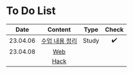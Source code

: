 # To Do List

|Date|Content|Type|Check|
|:------:|:---:|:---:|:---:|
|23.04.06|[수업 내용 정리](https://github.com/yws-318/Penetration-Testing/blob/main/Master%20Plan/Week%202/2%EC%A3%BC%EC%B0%A8%20%EC%88%98%EC%97%85%EC%A0%95%EB%A6%AC.md)|Study|✔️|
|23.04.08|[Web](https://github.com/yws-318/Penetration-Testing/tree/main/Master%20Plan/Week%202/Web)||||
||[Hack](https://github.com/yws-318/Penetration-Testing/tree/main/Master%20Plan/Week%202/Hack)|||

